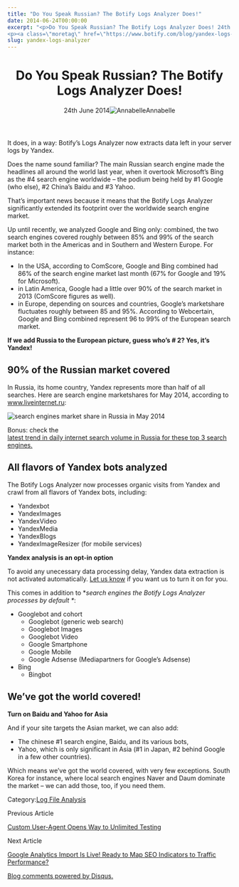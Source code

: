 ```yaml
---
title: "Do You Speak Russian? The Botify Logs Analyzer Does!"
date: 2014-06-24T00:00:00
excerpt: "<p>Do You Speak Russian? The Botify Logs Analyzer Does! 24th June 2014Annabelle It does, in a way: Botify&#8217;s Logs Analyzer now extracts data left in your server logs by Yandex. Does the name sound familiar? The main Russian search engine made the headlines all around the world last year, when it overtook Microsoft&#8217;s Bing as&hellip; </p>
<p><a class=\"moretag\" href=\"https://www.botify.com/blog/yandex-logs-analyzer\">Read the full article</a></p>"
slug: yandex-logs-analyzer
---
```


<header class="text-center">
<h1 class="font-internacional font-regular normal text-header-one leading-header-one text-typography-accent-2">Do You Speak Russian? The Botify Logs Analyzer Does!</h1>
<div class="flex items-center justify-center my-3"><span class="mr-1 font-internacional font-regular normal text-base leading-none text-typography-primary-lighter">24th June 2014</span><img decoding="async" alt="Annabelle" class="rounded-full w-10 h-10" src="//images.ctfassets.net/tp56mevc46jo/2fCkDEsbiQSWGIkcWs40mG/e548033eda97a957ca690bdc814ed048/HS-PNG-100x100-Annabelle_Bouard.png"><span class="ml-1 font-internacional font-regular normal text-base leading-none text-typography-primary">Annabelle</span></div>
</header>
<p><span class="font-roboto font-regular normal text-base leading-none Markdown__Container"></span></p>
<p>It does, in a way: Botify&#8217;s Logs Analyzer now extracts data left in your server logs by Yandex.</p>
<p>Does the name sound familiar? The main Russian search engine made the headlines all around the world last year, when it overtook Microsoft&#8217;s Bing as the #4 search engine worldwide &#8211; the podium being held by #1 Google (who else),  #2 China&#8217;s Baidu and #3 Yahoo.</p>
<p>That&#8217;s important news because it means that the Botify Logs Analyzer significantly extended its footprint over the worldwide search engine market.</p>
<p>Up until recently, we analyzed Google and Bing only: combined, the two search engines covered roughly between 85% and 99% of the search market both in the Americas and in Southern and Western Europe. For instance:</p>
<ul>
<li>In the USA, according to ComScore, Google and Bing combined had 86% of the search engine market last month (67% for Google and 19% for Microsoft).</li>
<li>in Latin America, Google had a little over 90% of the search market in 2013 (ComScore figures as well).</li>
<li>in Europe, depending on sources and countries, Google&#8217;s marketshare fluctuates roughly between 85 and 95%. According to Webcertain, Google and Bing combined represent 96 to 99% of the European search market.</li>
</ul>
<p><strong>If we add Russia to the European picture, guess who&#8217;s # 2? Yes, it&#8217;s Yandex!</strong></p>
<h2 id="90-of-the-russian-market-covered">90% of the Russian market covered</h2>
<p>In Russia, its home country, Yandex represents more than half of all searches. Here are search engine marketshares for May 2014, according to <a href="http://www.liveinternet.ru">www.liveinternet.ru</a>:</p>
<p><img decoding="async" alt="search engines market share in Russia in May 2014" src="https://gm01botify.wpengine.com/wp-content/uploads/2020/01/20140623_100131_SE-market-russia.png"></p>
<p>Bonus: check the<br />
<a href="http://www.liveinternet.ru/stat/ru/searches.gif?id=13;id=4;id=5;period=week;graph=yes" target="blank" rel="noopener noreferrer">latest trend in daily internet search volume in Russia for these top 3 search engines.</a></p>
<h2 id="all-flavors-of-yandex-bots-analyzed">All flavors of Yandex bots analyzed</h2>
<p>The Botify Logs Analyzer now processes organic visits from Yandex and crawl from all flavors of Yandex bots, including:</p>
<ul>
<li>Yandexbot</li>
<li>YandexImages</li>
<li>YandexVideo</li>
<li>YandexMedia</li>
<li>YandexBlogs</li>
<li>YandexImageResizer (for mobile services)</li>
</ul>
<p><strong>Yandex analysis is an opt-in option</strong></p>
<p>To avoid any unecessary data processing delay, Yandex data extraction is not activated automatically. <a href="mailto:support@botify.com">Let us know</a> if you want us to turn it on for you.</p>
<p>This comes in addition to *<em>search engines the Botify Logs Analyzer processes by default *</em>:</p>
<ul>
<li>Googlebot and cohort
<ul>
<li>Googlebot (generic web search)</li>
<li>Googlebot Images</li>
<li>Googlebot Video</li>
<li>Google Smartphone</li>
<li>Google Mobile</li>
<li>Google Adsense (Mediapartners for Google&#8217;s Adsense)</li>
</ul>
</li>
<li>Bing
<ul>
<li>Bingbot</li>
</ul>
</li>
</ul>
<h2 id="we-ve-got-the-world-covered-">We&#8217;ve got the world covered!</h2>
<p><strong>Turn on Baidu and Yahoo for Asia</strong></p>
<p>And if your site targets the Asian market, we can also add:</p>
<ul>
<li>The chinese #1 search engine, Baidu, and its various bots,</li>
<li>Yahoo, which is only significant in Asia (#1 in Japan, #2 behind Google in a few other countries).</li>
</ul>
<p>Which means we&#8217;ve got the world covered, with very few exceptions. South Korea for instance, where local search engines Naver and Daum dominate the market &#8211; we can add those, too, if you need them.</p>
<div class="tags leading-big border-t border-b border-brand-quaternary-lighter mt-4"><span class="mr-1 font-roboto font-regular normal text-base leading-none">Category:</span><span><a class="uppercase text-typography-accent-1" href="/platform/botify-analytics/loganalyzer">Log File Analysis</a></span></div>
<footer class="flex justify-center my-5 mx-5">
<div class="mr-1 w-1/2 text-right">
<p><span class="font-internacional font-regular normal text-base leading-none text-typography-primary">Previous Article</span></p>
<p><a class="inline-block mt-2" href="/blog/crawler-custom-user-agent"><span class="font-roboto font-regular normal text-base leading-none text-typography-accent-4">Custom User-Agent Opens Way to Unlimited Testing</span></a></p>
</div>
<div class="ml-1 w-1/2">
<p><span class="font-internacional font-regular normal text-base leading-none text-typography-primary">Next Article</span></p>
<p><a class="inline-block mt-2" href="/blog/mapping-GGA-visits-and-SEO-indicators"><span class="font-roboto font-regular normal text-base leading-none text-typography-accent-4">Google Analytics Import Is Live! Ready to Map SEO Indicators to Traffic Performance?</span></a></p>
</div>
</footer>
<div shortname="botify" title="Do You Speak Russian? The Botify Logs Analyzer Does!" url="https://www.botify.com/blog/yandex-logs-analyzer">
<div id="disqus_thread_old"></div>
<p><a class="dsq-brlink" href="http://disqus.com">Blog comments powered by <span class="logo-disqus">Disqus</span>.</a></p>
</div>
